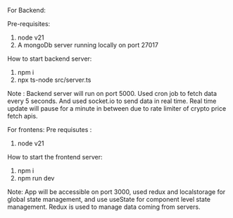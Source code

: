For Backend: 

Pre-requisites: 
  1. node v21
  2. A mongoDb server running locally on port 27017

How to start backend server: 
  1. npm i
  2. npx ts-node src/server.ts

Note : Backend server will run on port 5000. Used cron job to fetch data every 5 seconds. And used socket.io to send data in real time. Real time update will pause for a minute in between due to rate limiter of crypto price fetch apis.


For frontens:
Pre requisutes : 
  1. node v21

How to start the frontend server: 
  1. npm i
  2. npm run dev

Note: App will be accessible on port 3000, used redux and localstorage for global state management, and use useState for component level state management. Redux is used to manage data coming from servers.
